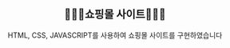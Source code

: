 <div align="center">
<h2> 🧑🏻‍💻쇼핑몰 사이트🧑🏻‍💻 </h2>
HTML, CSS, JAVASCRIPT를 사용하여 쇼핑몰 사이트를 구현하였습니다
</div>
